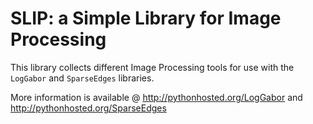 SLIP: a Simple Library for Image Processing
===========================================

This library collects different Image Processing tools for use with the ``LogGabor`` and ``SparseEdges`` libraries.

More information is available @ http://pythonhosted.org/LogGabor and http://pythonhosted.org/SparseEdges
